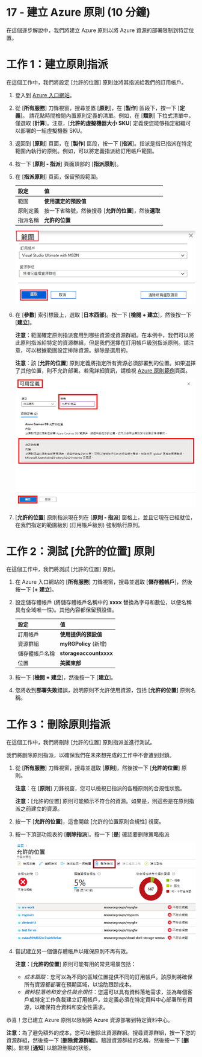 ﻿---
wts:
    title: '17 - 建立 Azure 原則 (10 分鐘)'
    module: '模組 05：描述身分識別、控管、隱私權和合規性功能'
---
# 17 - 建立 Azure 原則 (10 分鐘)

在這個逐步解說中，我們將建立 Azure 原則以將 Azure 資源的部署限制到特定位置。

# 工作 1：建立原則指派 

在這個工作中，我們將設定 [允許的位置] 原則並將其指派給我們的訂用帳戶。 

1. 登入到 [Azure 入口網站](https://portal.azure.com)。

2. 從 [**所有服務**] 刀鋒視窗，搜尋並㥷 [**原則**]，在 [**製作**] 區段下，按一下 [**定義**]。  請花點時間檢閱內置原則定義的清單。例如，在 [**類別**] 下拉式清單中，僅選取 [**計算**]。注意，[**允許的虛擬機器大小 SKU**] 定義使您能够指定組織可以部署的一組虛擬機器 SKU。

3. 返回到 [**原則**] 頁面，在 [**製作**] 區段，按一下 [**指派**]。指派是指已指派在特定範圍內執行的原則。例如，可以將定義指派給訂用帳戶範圍。 

4. 按一下 [**原則 - 指派**] 頁面頂部的 [**指派原則**]。

5. 在 [**指派原則**] 頁面，保留預設範圍。

      | 設定 | 值 | 
    | --- | --- |
    | 範圍| **使用選定的預設值**|
    | 原則定義 | 按一下省略號，然後搜尋 [**允許的位置**]，然後**選取** |
    | 指派名稱 | **允許的位置** |
    
    ![填寫欄位值並醒目提示 [選取] 按鈕的 [範圍] 窗格的螢幕擷取畫面。 ](../images/1402.png)
6. 在 [**參數**] 索引標籤上，選取 [**日本西部**]。按一下 [**檢閱 + 建立**]，然後按一下 [**建立**]。

    **注意**：範圍確定原則指派套用到哪些資源或資源群組。在本例中，我們可以將此原則指派給特定的資源群組，但是我們選擇在訂用帳戶級別指派原則。請注意，可以根據範圍設定排除資源。排除是選用的。

    **注意**：該 [**允許的位置**] 原則定義將指定所有資源必須部署到的位置。如果選擇了其他位置，則不允許部署。若需詳細資訊，請檢視 [Azure 原則範例](https://docs.microsoft.com/zh-tw/azure/governance/policy/samples/index)頁面。

   ![[可用定義] 窗格的螢幕擷取畫面，其中醒目提示了各個欄位，並選取了 [稽核不使用受管理磁碟的 VM] 選項。](../images/1403.png)

9. [**允許的位置**] 原則指派現在列在 [**原則 - 指派**] 窗格上，並且它現在已經就位，在我們指定的範圍級別 (訂用帳戶級別) 強制執行原則。

# 工作 2：測試 [允許的位置] 原則

在這個工作中，我們將測試 [允許的位置] 原則。 

1. 在 Azure 入口網站的 [**所有服務**] 刀鋒視窗，搜尋並選取 [**儲存體帳戶**]，然後按一下 [**+ 建立**]。

2. 設定儲存體帳戶 (將儲存體帳戶名稱中的 **xxxx** 替換為字母和數位，以便名稱具有全域唯一性)。其他內容都保留預設值。 

    | 設定 | 值 | 
    | --- | --- |
    | 訂用帳戶 | **使用提供的預設值** |
    | 資源群組 | **myRGPolicy** (新增) |
    | 儲存體帳戶名稱 | **storageaccountxxxx** |
    | 位置 | **美國東部** |

3. 按一下 [**檢閱 + 建立**]，然後按一下 [**建立**]。 

4. 您將收到**部署失敗**錯誤，說明原則不允許使用資源，包括 [**允許的位置**] 原則名稱。

# 工作 3：刪除原則指派

在這個工作中，我們將刪除 [允許的位置] 原則指派並進行測試。 

我們將删除原則指派，以確保我們在未來想完成的工作中不會遭到封鎖。

1. 從 [**所有服務**] 刀鋒視窗，搜尋並選取 [**原則**]，然後按一下 [**允許的位置**] 原則。

    **注意**：在 [**原則**] 刀鋒視窗，您可以檢視已指派的各種原則的合規性狀態。

    **注意**：[允許的位置] 原則可能顯示不符合的資源。如果是，則這些是在原則指派之前建立的資源。
 
2. 按一下 [**允許的位置**]，這會開啟 [允許的位置原則合規性] 視窗。

3. 按一下頂部功能表的 [**刪除指派**]。按一下 [**是**] 確認要删除策略指派

   ![[删除指派] 功能表項目的螢幕擷取畫面。](../images/1407.png)

4. 嘗試建立另一個儲存體帳戶以確保原則不再有效。

    **注意**：[**允許的位置**] 原則可能有用的常見場景包括： 
    - *成本跟蹤*：您可以為不同的區域位置提供不同的訂用帳戶。該原則將確保所有資源都部署在預期區域，以協助跟踪成本。 
    - *資料駐落地和安全性與合規性*：您還可以具有資料落地需求，並為每個客戶或特定工作負載建立訂用帳戶，並定義必須在特定資料中心部署所有資源，以確保符合資料和安全性需求。

恭喜！您已建立 Azure 原則以限制將 Azure 資源部署到特定資料中心。

**注意**：為了避免額外的成本，您可以删除此資源群組。搜尋資源群組，按一下您的資源群組，然後按一下 [**删除資源群組**]。驗證資源群組的名稱，然後按一下 [**删除**]。監視 [**通知**] 以驗證删除的狀態。
